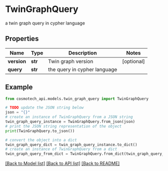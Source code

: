 # TwinGraphQuery

a twin graph query in cypher language

## Properties

Name | Type | Description | Notes
------------ | ------------- | ------------- | -------------
**version** | **str** | Twin graph version | [optional] 
**query** | **str** | the query in cypher language | 

## Example

```python
from cosmotech_api.models.twin_graph_query import TwinGraphQuery

# TODO update the JSON string below
json = "{}"
# create an instance of TwinGraphQuery from a JSON string
twin_graph_query_instance = TwinGraphQuery.from_json(json)
# print the JSON string representation of the object
print(TwinGraphQuery.to_json())

# convert the object into a dict
twin_graph_query_dict = twin_graph_query_instance.to_dict()
# create an instance of TwinGraphQuery from a dict
twin_graph_query_from_dict = TwinGraphQuery.from_dict(twin_graph_query_dict)
```
[[Back to Model list]](../README.md#documentation-for-models) [[Back to API list]](../README.md#documentation-for-api-endpoints) [[Back to README]](../README.md)


